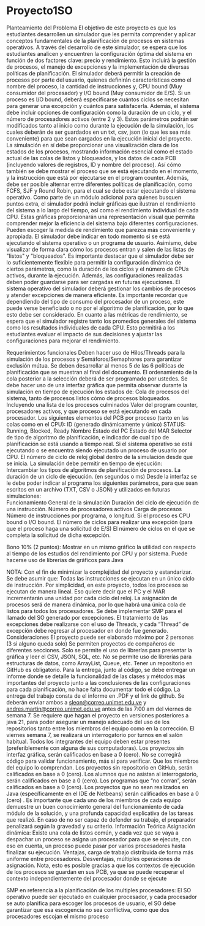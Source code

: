 # Proyecto1SO


Planteamiento del Problema 
El objetivo de este proyecto es que los estudiantes desarrollen un simulador que les permita comprender y aplicar conceptos fundamentales de la planificación de procesos en sistemas operativos. A través del desarrollo de este simulador, se espera que los estudiantes analicen y encuentren la configuración óptima del sistema en función de dos factores clave: precio y rendimiento. Esto incluirá la gestión de procesos, el manejo de excepciones y la implementación de diversas políticas de planificación.
El simulador deberá permitir la creación de procesos por parte del usuario, quienes definirán características como el nombre del proceso, la cantidad de instrucciones y, CPU bound (Muy consumidor del procesador) y I/O bound (Muy consumidor de E/S). Si un proceso es I/O bound, deberá especificarse cuántos ciclos se necesitan para generar una excepción y cuántos para satisfacerla. Además, el sistema debe incluir opciones de configuración como la duración de un ciclo, y el número de procesadores activos (entre 2 y 3). Estos parámetros podrán ser modificados tanto al inicio como durante la ejecución de la simulación, los cuales deberán de ser guardados en un txt, csv, json (lo que les sea más conveniente) para que sean cargados en la ejecución inicial del proyecto.
La simulación en sí debe proporcionar una visualización clara de los estados de los procesos, mostrando información esencial como el estado actual de las colas de listos y bloqueados, y los datos de cada PCB (incluyendo valores de registros, ID y nombre del proceso). Así cómo también se debe mostrar el proceso que se está ejecutando en el momento, y la instrucción que está por ejecutarse en el program counter. Además, debe ser posible alternar entre diferentes políticas de planificación, como FCFS, SJF y Round Robin, para el cual se debe estar ejecutando el sistema operativo. 
Como parte de un módulo adicional para quienes busquen puntos extra, el simulador podrá incluir gráficas que ilustran el rendimiento del sistema a lo largo del tiempo, así como el rendimiento individual de cada CPU. Estas gráficas proporcionarán una representación visual que permita comprender mejor la eficiencia del sistema bajo diferentes configuraciones. Pueden escoger la medida de rendimiento que parezca más conveniente y apropiada. 
El simulador debe indicar en todo momento si se está ejecutando el sistema operativo o un programa de usuario. Asimismo, debe visualizar de forma clara cómo los procesos entran y salen de las listas de "listos" y "bloqueados".
Es importante destacar que el simulador debe ser lo suficientemente flexible para permitir la configuración dinámica de ciertos parámetros, como la duración de los ciclos y el número de CPUs activos, durante la ejecución. Además, las configuraciones realizadas deben poder guardarse para ser cargadas en futuras ejecuciones. El sistema operativo del simulador deberá gestionar los cambios de procesos y atender excepciones de manera eficiente.
Es importante recordar que dependiendo del tipo de consumo del procesador de un proceso, este puede verse beneficiado o no por el algoritmo de planificación, por lo que esto debe ser considerado. 
En cuanto a las métricas de rendimiento, se espera que el simulador registre tanto los promedios generales del sistema como los resultados individuales de cada CPU. Esto permitirá a los estudiantes evaluar el impacto de sus decisiones y ajustar las configuraciones para mejorar el rendimiento.

Requerimientos funcionales
Deben hacer uso de Hilos/Threads para la simulación de los procesos y Semáforos/Semaphores para garantizar exclusión mútua.
Se deben desarrollar al menos 5 de las 6 políticas de planificación que se muestran al final del documento. El ordenamiento de la cola posterior a la selección deberá de ser programado por ustedes.
Se debe hacer uso de una interfaz gráfica que permita observar  durante la simulación en tiempo de ejecución los estados de:
Cola de procesos del sistema, tanto de procesos listos cómo de procesos bloqueados. Incluyendo una lista de los procesos culminados
Valor del program counter, procesadores activos, y que proceso se está ejecutando en cada procesador.
Los siguientes elementos del PCB por proceso (tanto en las colas como en el CPU):
ID (generado dinámicamente y único)
STATUS: Running, Blocked, Ready
Nombre
Estado del PC 
Estado del MAR
Selector de tipo de algoritmo de planificación, e indicador de cual tipo de planificación se está usando a tiempo real. 
Si el sistema operativo se está ejecutando o se encuentra siendo ejecutado un proceso de usuario por CPU. 
El número de ciclo de reloj global dentro de la simulación desde que se inicia.
La simulación debe permitir en tiempo de ejecución:  
Intercambiar los tipos de algoritmos de planificación de procesos.
La duración de un ciclo de ejecución. (en segundos o ms)
Desde la interfaz se le debe poder indicar al programa los siguientes  parámetros, para que sean escritos en un archivo (TXT, CSV o JSON) y  utilizados en futuras simulaciones:  
Funcionamiento General de la simulación
Duración del ciclo de ejecución de una instrucción. 
Número de procesadores activos
Carga de procesos
Número de instrucciones por programa, o longitud. 
Si el proceso es CPU bound o I/O bound.
El número de ciclos para realizar una excepción (para que el proceso haga una solicitud de E/S)
El número de ciclos en el que se completa la solicitud de dicha excepción. 

Bono 10% (2 puntos): Mostrar en un mismo gráfico la utilidad con respecto al tiempo de  los estudios del rendimiento por CPU y por sistema. Puede hacerse  uso de librerías de gráficos para Java  

NOTA: Con el fin de minimizar la complejidad del proyecto y estandarizar. Se debe asumir que:
Todas las instrucciones se ejecutan en un único ciclo de instrucción.
Por simplicidad, en este proyecto, todos los procesos se ejecutan de manera lineal. Eso quiere decir que el PC y el MAR incrementarán una unidad por cada ciclo del reloj. 
La asignación de procesos será de manera dinámica, por lo que habrá una única cola de listos para todos los procesadores.
Se debe implementar SMP para el llamado del SO generado por excepciones.
El tratamiento de las excepciones debe realizarse con el uso de Threads, y cada “Thread” de excepción debe regresar al procesador en donde fue generado. 	
Consideraciones
El proyecto puede ser elaborado máximo por 2 personas (3 si alguno queda  solo) 
Se permiten proyectos de compañeros de diferentes secciones. 
Solo se permite el uso de librerías para presentar la gráfica y leer el CSV, JSON, SQL, etc.
No se permite uso de librerías para estructuras de datos, como ArrayList, Queue, etc.
Tener un repositorio en GitHub es obligatorio. 
Para la entrega, junto al código, se debe entregar un informe donde se detalle la funcionalidad de las clases y métodos más importantes del  proyecto junto a las conclusiones de las configuraciones para cada planificación, no hace falta documentar todo el código. 
La entrega del trabajo consta de el informe en .PDF y el link de github. Se deberán enviar ambos a sleon@correo.unimet.edu.ve y andres.martin@correo.unimet.edu.ve antes de las 7:00 am del viernes de semana 7.
Se requiere que hagan el proyecto en versiones posteriores a java 21, para poder asegurar un manejo adecuado del uso de los repositorios tanto entre los miembros del equipo como en la corrección.
El viernes semana 7, se realizará un interrogatorio por turnos en  el salón habitual. Todos los integrantes del equipo deben estar presentes  (preferiblemente con alguna de sus computadoras).
Los proyectos sin interfaz gráfica, serán calificados en base a 0 (cero). No se corregirá código para validar funcionamiento, más si para verificar. Que los miembros del equipo lo comprendan.
Los proyectos sin repositorio en GitHub, serán calificados en base a 0 (cero). 
Los alumnos que no asistan al interrogatorio, serán calificados en base a 0  (cero).
Los programas que “no corran”, serán calificados en base a 0 (cero).
Los proyectos que no sean realizados en Java (específicamente en el IDE de Netbeans) serán calificados en base a 0  (cero) .
Es importante que cada uno de los miembros de cada equipo demuestre un buen conocimiento general del funcionamiento de cada módulo de la solución, y una profunda capacidad explicativa de las tareas que realizó. En caso de no ser capaz de defender su trabajo, el preparador penalizará según la gravedad y su criterio.
Información Teórica
Asignación dinámica: Existe una cola de listos común, y cada vez que se vaya a despachar un proceso se asigna un procesador para que se ejecute, con eso en cuenta, un proceso puede pasar por varios procesadores hasta finalizar su ejecución. Ventajas, carga de trabajo distribuida de forma más uniforme entre procesadores. Desventajas, múltiples operaciones de asignación. Nota, esto es posible gracias a que los contextos de ejecución de los procesos se guardan en sus PCB, ya que se puede recuperar el contexto independientemente del procesador donde se ejecute

SMP en referencia a la planificación de los multiples procesadores: El SO operativo puede ser ejecutado en cualquier procesador, y cada procesador se auto planifica para escoger los procesos de usuario, el SO debe garantizar que esa escogencia no sea conflictiva, como que dos procesadores escojan el mismo proceso
